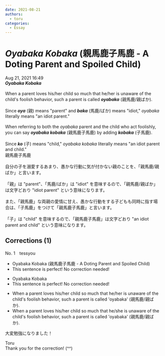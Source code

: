 ```yaml
---
date: 2021-08-21
authors:
  - toru
categories:
  - Essay
---
```


<h1 id="subject_show"><strong><em>Oyabaka Kobaka</strong></em> (親馬鹿子馬鹿 - A Doting Parent and Spoiled Child)</h1>
<div class="date">Aug 21, 2021 16:49</div>
<div id="post"><div id="body_show_ori">
<strong><em>Oyabaka Kobaka</strong></em><br/><br/>When a parent loves his/her child so much that he/her is unaware of the child's foolish behavior, such a parent is called <strong><em>oyabaka</em></strong> (親馬鹿/親ばか).<br/><br/>Since <strong><em>oya</em></strong> (親) means "parent" and <strong><em>baka</em></strong> (馬鹿/ばか) means "idiot," <em>oyabaka</em> literally means "an idiot parent."<br/><br/>When referring to both the <em>oyabaka</em> parent and the child who act foolishly, you can say <strong><em>oyabaka kobaka</em></strong> (親馬鹿子馬鹿) by adding <strong><em>kobaka</em></strong> (子馬鹿).<br/><br/>Since <strong><em>ko</em></strong> (子) means "child," <em>oyabaka kobaka</em> literally means "an idiot parent and child." 
</div></div>

<!-- more -->

<div id="post_ja"><div id="body_show_mo">
親馬鹿子馬鹿<br/><br/>自分の子を溺愛するあまり、愚かな行動に気が付かない親のことを、「親馬鹿/親ばか」と言います。<br/><br/>「親」は "parent"、「馬鹿/ばか」は "idiot" を意味するので、「親馬鹿/親ばか」は文字どおり "idiot parent" という意味になります。<br/><br/>また、「親馬鹿」な両親の愛情に甘え、愚かな行動をする子どもも同時に指す場合は、「子馬鹿」をつけて「親馬鹿子馬鹿」と言います。<br/><br/>「子」は "child" を意味するので、「親馬鹿子馬鹿」は文字どおり "an idiot parent and child" という意味になります。
</div></div>

## Corrections (1)
<div id="block"><div class="first_name"> No. 1　<span class="just_name">tessyou</span></div><div id="block2">
<ul class="correction_field">
<li class="incorrect">Oyabaka Kobaka (親馬鹿子馬鹿 - A Doting Parent and Spoiled Child)</li>
<li class="corrected perfect">This sentence is perfect! No correction needed!</li>
</ul>
<ul class="correction_field">
<li class="incorrect">Oyabaka Kobaka</li>
<li class="corrected perfect">This sentence is perfect! No correction needed!</li>
</ul>
<ul class="correction_field">
<li class="incorrect">When a parent loves his/her child so much that he/her is unaware of the child's foolish behavior, such a parent is called 'oyabaka' (親馬鹿/親ばか).</li>
<li class="corrected correct">
When a parent loves his/her child so much that he/<span class="f_blue">she</span> is unaware of the child's foolish behavior, such a parent is called 'oyabaka' (親馬鹿/親ばか).
</li>
</ul>
<p class="comment_small">
 大変勉強になりました！
</p>

</div><div class="name"><span class="just_name">Toru</span><br>
Thank you for the correction! (^^)
</div>
</div>
